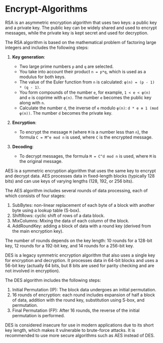 # Encrypt-Algorithms

RSA is an asymmetric encryption algorithm that uses two keys: a public key and a private key. The public key can be widely shared and used to encrypt messages, while the private key is kept secret and used for decryption.

The RSA algorithm is based on the mathematical problem of factoring large integers and includes the following steps:

1. **Key generation**:
     - Two large prime numbers `p` and `q` are selected.
     - You take into account their product `n = p*q`, which is used as a modulus for both keys.
     - The value of the Euler function from `n` is calculated: `φ(n) = (p - 1) * (q - 1)`.
     - You form compounds of the number `e`, for example, `1 < e < φ(n)` and `e` is coprime with `φ(n)`. The number `e` becomes the public key along with `n`.
     - Calculate the number `d`, the inverse of `e` modulo `φ(n)`: `d * e ≡ 1 (mod φ(n))`. The number `d` becomes the private key.

2. **Encryption**:
     - To encrypt the message `M` (where `M` is a number less than `n`), the formula `C = M^e mod n` is used, where `C` is the encrypted message.

3. **Decoding**:
     - To decrypt messages, the formula `M = C^d mod n` is used, where `M` is the original message.
  

AES is a symmetric encryption algorithm that uses the same key to encrypt and decrypt data. AES processes data in fixed-length blocks (typically 128 bits) and can use keys of varying lengths (128, 192, or 256 bits).

The AES algorithm includes several rounds of data processing, each of which consists of four stages:

1. SubBytes: non-linear replacement of each byte of a block with another byte using a lookup table (S-box).
2. ShiftRows: cyclic shift of rows of a data block.
3. MixColumns: Mixing the data of each column of the block.
4. AddRoundKey: adding a block of data with a round key (derived from the main encryption key).

The number of rounds depends on the key length: 10 rounds for a 128-bit key, 12 rounds for a 192-bit key, and 14 rounds for a 256-bit key.

DES is a legacy symmetric encryption algorithm that also uses a single key for encryption and decryption. It processes data in 64-bit blocks and uses a 56-bit key (actually 64 bits, but 8 bits are used for parity checking and are not involved in encryption).

The DES algorithm includes the following steps:

1. Initial Permutation (IP): The block data undergoes an initial permutation.
2. 16 rounds of encryption: each round includes expansion of half a block of data, addition with the round key, substitution using S-box, and permutation.
3. Final Permutation (FP): After 16 rounds, the reverse of the initial permutation is performed.

DES is considered insecure for use in modern applications due to its short key length, which makes it vulnerable to brute-force attacks. It is recommended to use more secure algorithms such as AES instead of DES.
